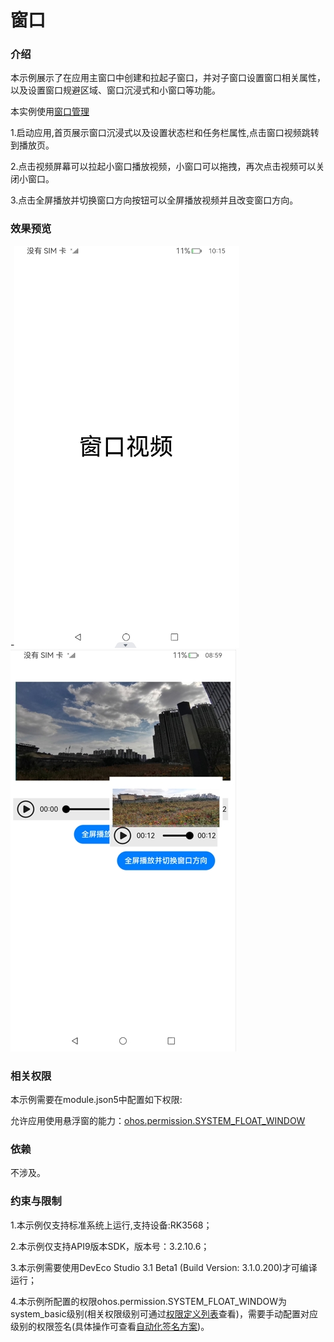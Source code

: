 # 窗口

### 介绍

本示例展示了在应用主窗口中创建和拉起子窗口，并对子窗口设置窗口相关属性，以及设置窗口规避区域、窗口沉浸式和小窗口等功能。
 
 
 本实例使用[窗口管理](https://gitee.com/openharmony/docs/blob/master/zh-cn/application-dev/reference/apis/js-apis-window.md)
 
 
1.启动应用,首页展示窗口沉浸式以及设置状态栏和任务栏属性,点击窗口视频跳转到播放页。

2.点击视频屏幕可以拉起小窗口播放视频，小窗口可以拖拽，再次点击视频可以关闭小窗口。

3.点击全屏播放并切换窗口方向按钮可以全屏播放视频并且改变窗口方向。


### 效果预览

-![home](screenshots/devices/mainWindow.png) ![play1](screenshots/devices/subWindow.png)
  

### 相关权限

本示例需要在module.json5中配置如下权限:

允许应用使用悬浮窗的能力：[ohos.permission.SYSTEM_FLOAT_WINDOW](https://gitee.com/openharmony/docs/blob/master/zh-cn/application-dev/security/permission-list.md)


### 依赖

不涉及。


### 约束与限制

1.本示例仅支持标准系统上运行,支持设备:RK3568；

2.本示例仅支持API9版本SDK，版本号：3.2.10.6；

3.本示例需要使用DevEco Studio 3.1 Beta1 (Build Version: 3.1.0.200)才可编译运行；

4.本示例所配置的权限ohos.permission.SYSTEM_FLOAT_WINDOW为system_basic级别(相关权限级别可通过[权限定义列表](https://gitee.com/openharmony/docs/blob/master/zh-cn/application-dev/security/permission-list.md)查看)，需要手动配置对应级别的权限签名(具体操作可查看[自动化签名方案](https://docs.openharmony.cn/pages/v3.2Beta/zh-cn/application-dev/security/hapsigntool-overview.md/))。